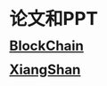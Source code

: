**<font size="6">论文和PPT</font>**


**<font size="5">[BlockChain](./BlockChain.md)</font>**

**<font size="5">[XiangShan](./XiangShan.md)</font>**

